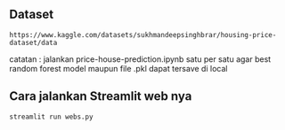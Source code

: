 ## Dataset
```
https://www.kaggle.com/datasets/sukhmandeepsinghbrar/housing-price-dataset/data 
```

catatan : jalankan price-house-prediction.ipynb satu per satu agar best random forest model maupun file .pkl dapat tersave di local


## Cara jalankan Streamlit web nya
```
streamlit run webs.py
```